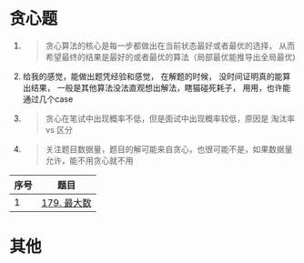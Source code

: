 
# 贪心题
1. >贪心算法的核心是每一步都做出在当前状态最好或者最优的选择， 从而希望最终的结果是最好的或者最优的算法（局部最优能推导出全局最优)
2. 给我的感觉，能做出题凭经验和感觉， 在解题的时候， 没时间证明真的能算出结果， 一般是其他算法没法直观想出解法，瞎猫碰死耗子， 用用，也许能通过几个case
3. >贪心在笔试中出现概率不低，但是面试中出现概率较低，原因是 淘汰率 vs 区分
4. >关注题目数据量，题目的解可能来自贪心，也很可能不是，如果数据量允许，能不用贪心就不用
   

| 序号 | 题目 |
|:--------|:--------:|
| 1 | [179. 最大数](.\leetcode\1_179_最大数.md)|


# 其他